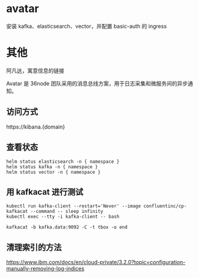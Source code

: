 # avatar

安装 kafka、elasticsearch、vector，并配置 basic-auth 的 ingress

# 其他

阿凡达，寓意信息的链接

Avatar 是 36node 团队采用的消息总线方案，用于日志采集和微服务间的异步通知。

## 访问方式

https://kibana.{domain}

## 查看状态

```
helm status elasticsearch -n { namespace }
helm status kafka -n { namespace }
helm status vector -n { namespace }
```

## 用 kafkacat 进行测试

```
kubectl run kafka-client --restart='Never' --image confluentinc/cp-kafkacat --command -- sleep infinity
kubectl exec --tty -i kafka-client -- bash

kafkacat -b kafka.data:9092 -C -t tbox -o end

```

## 清理索引的方法

https://www.ibm.com/docs/en/cloud-private/3.2.0?topic=configuration-manually-removing-log-indices
